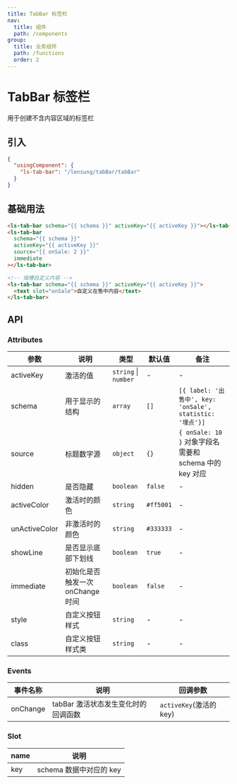 ```yaml
---
title: TabBar 标签栏
nav:
  title: 组件
  path: /components
group:
  title: 业务组件
  path: /functions
  order: 2
---
```


# TabBar 标签栏

用于创建不含内容区域的标签栏

## 引入

```json
{
  "usingComponent": {
    "ls-tab-bar": "/lensung/tabBar/tabBar"
  }
}
```

## 基础用法

```html
<ls-tab-bar schema="{{ schema }}" activeKey="{{ activeKey }}"></ls-tab-bar>
<ls-tab-bar
  schema="{{ schema }}"
  activeKey="{{ activeKey }}"
  source="{{ onSale: 2 }}"
  immediate
></ls-tab-bar>

<!-- 插槽自定义内容 -->
<ls-tab-bar schema="{{ schema }}" activeKey="{{ activeKey }}">
  <text slot="onSale">自定义在售中内容</text>
</ls-tab-bar>
```

## API

### Attributes

| 参数          | 说明                             | 类型                 | 默认值    | 备注                                                     |
| ------------- | -------------------------------- | -------------------- | --------- | -------------------------------------------------------- |
| activeKey     | 激活的值                         | `string` \| `number` | -         | -                                                        |
| schema        | 用于显示的结构                   | `array`              | `[]`      | `[{ label: '出售中', key: 'onSale', statistic: '埋点'}]` |
| source        | 标题数字源                       | `object`             | `{}`      | `{ onSale: 10 }` 对象字段名需要和 schema 中的 key 对应   |
| hidden        | 是否隐藏                         | `boolean`            | `false`   | -                                                        |
| activeColor   | 激活时的颜色                     | `string`             | `#ff5001` | -                                                        |
| unActiveColor | 非激活时的颜色                   | `string`             | `#333333` | -                                                        |
| showLine      | 是否显示底部下划线               | `boolean`            | `true`    | -                                                        |
| immediate     | 初始化是否触发一次 onChange 时间 | `boolean`            | `false`   | -                                                        |
| style         | 自定义按钮样式                   | `string`             | -         | -                                                        |
| class         | 自定义按钮样式类                 | `string`             | -         | -                                                        |

### Events

| 事件名称 | 说明                                | 回调参数                |
| -------- | ----------------------------------- | ----------------------- |
| onChange | tabBar 激活状态发生变化时的回调函数 | `activeKey`(激活的 key) |

### Slot

| name | 说明                    |
| ---- | ----------------------- |
| key  | schema 数据中对应的 key |
